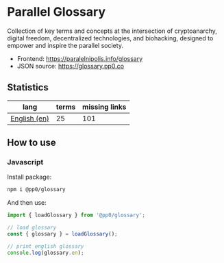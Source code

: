 # Parallel Glossary

Collection of key terms and concepts at the intersection of cryptoanarchy, digital freedom, decentralized technologies, and biohacking, designed to empower and inspire the parallel society.

- Frontend: https://paralelnipolis.info/glossary
- JSON source: https://glossary.pp0.co

## Statistics

<!--stats-->
| lang | terms | missing links |
| --- | --- | --- |
| [English (en)](./src/en) | 25 | 101 |
<!--/stats-->

## How to use

### Javascript

Install package:
```bash
npm i @pp0/glossary
```

And then use:
```js
import { loadGlossary } from '@pp0/glossary';

// load glossary
const { glossary } = loadGlossary();

// print english glossary
console.log(glossary.en);
```
